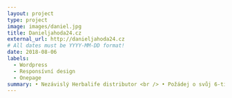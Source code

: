 ```yaml
---
layout: project
type: project
image: images/daniel.jpg
title: Danieljahoda24.cz
external_url: http://danieljahoda24.cz
# All dates must be YYYY-MM-DD format!
date: 2018-08-06
labels:
  - Wordpress
  - Responsívní design
  - Onepage
summary: • Nezávislý Herbalife distributor <br /> • Požádej o svůj 6-ti denní balíček
---
```



